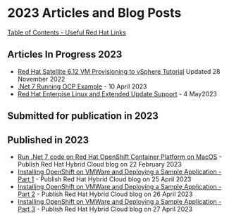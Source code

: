 # 2023 Articles and Blog Posts


[Table of Contents - Useful Red Hat Links](https://github.com/pslucas0212/UsefulRedHatLinks)

## Articles In Progress 2023

- [Red Hat Satellite 6.12 VM Provisioning to vSphere Tutorial](https://github.com/pslucas0212/RedHat-Satellite-6.12-VM-Provisioning-to-vSphere-Tutorial)  Updated 28 November 2022
- [.Net 7 Running OCP Example](https://github.com/pslucas0212/.Net7-OCP-Cluster-Example) - 10 April 2023
- [Red Hat Enterpise Linux and Extended Update Support](https://github.com/pslucas0212/RHEL-EUS) - 4 May2023

## Submitted for publication in 2023


## Published in 2023
- [Run .Net 7 code on Red Hat OpenShift Container Platform on MacOS](https://cloud.redhat.com/blog/run-.net-7-code-on-red-hat-openshift-container-platform-on-macos) - Publish Red Hat Hybrid Cloud blog on 22 February 2023
- [Installing OpenShift on VMWare and Deploying a Sample Application - Part 1](https://cloud.redhat.com/blog/installing-openshift-on-vmware-and-deploying-a-sample-application-part-1) - Publish Red Hat Hybrid Cloud blog on 25 April 2023
- [Installing OpenShift on VMWare and Deploying a Sample Application - Part 2](https://cloud.redhat.com/blog/installing-openshift-on-vmware-and-deploying-a-sample-application-part-2)  - Publish Red Hat Hybrid Cloud blog on 26 April 2023
- [Installing OpenShift on VMWare and Deploying a Sample Application - Part 3](https://cloud.redhat.com/blog/installing-openshift-on-vmware-and-deploying-a-sample-application-part-3)  - Publish Red Hat Hybrid Cloud blog on 27 April 2023
